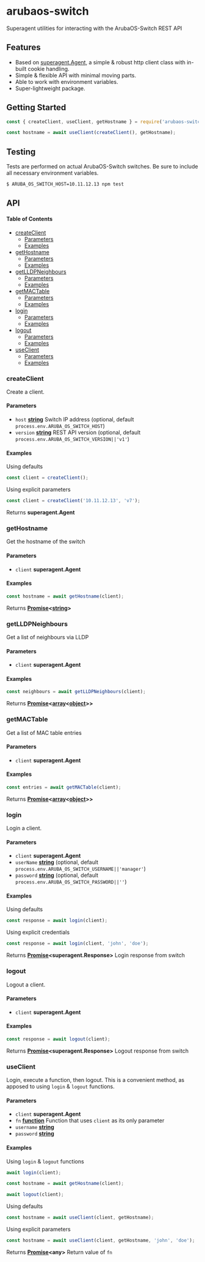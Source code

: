 # arubaos-switch

Superagent utilities for interacting with the ArubaOS-Switch REST API

## Features

-   Based on [superagent.Agent](https://visionmedia.github.io/superagent/#agents-for-global-state), a simple & robust http client class with in-built cookie handling.
-   Simple & flexible API with minimal moving parts.
-   Able to work with environment variables.
-   Super-lightweight package.

## Getting Started

```javascript
const { createClient, useClient, getHostname } = require('arubaos-switch');

const hostname = await useClient(createClient(), getHostname);
```

## Testing

Tests are performed on actual ArubaOS-Switch switches. Be sure to include all necessary environment variables.

```bash
$ ARUBA_OS_SWITCH_HOST=10.11.12.13 npm test
```

## API

<!-- Generated by documentation.js. Update this documentation by updating the source code. -->

#### Table of Contents

-   [createClient](#createclient)
    -   [Parameters](#parameters)
    -   [Examples](#examples)
-   [getHostname](#gethostname)
    -   [Parameters](#parameters-1)
    -   [Examples](#examples-1)
-   [getLLDPNeighbours](#getlldpneighbours)
    -   [Parameters](#parameters-2)
    -   [Examples](#examples-2)
-   [getMACTable](#getmactable)
    -   [Parameters](#parameters-3)
    -   [Examples](#examples-3)
-   [login](#login)
    -   [Parameters](#parameters-4)
    -   [Examples](#examples-4)
-   [logout](#logout)
    -   [Parameters](#parameters-5)
    -   [Examples](#examples-5)
-   [useClient](#useclient)
    -   [Parameters](#parameters-6)
    -   [Examples](#examples-6)

### createClient

Create a client.

#### Parameters

-   `host` **[string](https://developer.mozilla.org/docs/Web/JavaScript/Reference/Global_Objects/String)** Switch IP address (optional, default `process.env.ARUBA_OS_SWITCH_HOST`)
-   `version` **[string](https://developer.mozilla.org/docs/Web/JavaScript/Reference/Global_Objects/String)** REST API version (optional, default `process.env.ARUBA_OS_SWITCH_VERSION||'v1'`)

#### Examples

Using defaults


```javascript
const client = createClient();
```

Using explicit parameters


```javascript
const client = createClient('10.11.12.13', 'v7');
```

Returns **superagent.Agent** 

### getHostname

Get the hostname of the switch

#### Parameters

-   `client` **superagent.Agent** 

#### Examples

```javascript
const hostname = await getHostname(client);
```

Returns **[Promise](https://developer.mozilla.org/docs/Web/JavaScript/Reference/Global_Objects/Promise)&lt;[string](https://developer.mozilla.org/docs/Web/JavaScript/Reference/Global_Objects/String)>** 

### getLLDPNeighbours

Get a list of neighbours via LLDP

#### Parameters

-   `client` **superagent.Agent** 

#### Examples

```javascript
const neighbours = await getLLDPNeighbours(client);
```

Returns **[Promise](https://developer.mozilla.org/docs/Web/JavaScript/Reference/Global_Objects/Promise)&lt;[array](https://developer.mozilla.org/docs/Web/JavaScript/Reference/Global_Objects/Array)&lt;[object](https://developer.mozilla.org/docs/Web/JavaScript/Reference/Global_Objects/Object)>>** 

### getMACTable

Get a list of MAC table entries

#### Parameters

-   `client` **superagent.Agent** 

#### Examples

```javascript
const entries = await getMACTable(client);
```

Returns **[Promise](https://developer.mozilla.org/docs/Web/JavaScript/Reference/Global_Objects/Promise)&lt;[array](https://developer.mozilla.org/docs/Web/JavaScript/Reference/Global_Objects/Array)&lt;[object](https://developer.mozilla.org/docs/Web/JavaScript/Reference/Global_Objects/Object)>>** 

### login

Login a client.

#### Parameters

-   `client` **superagent.Agent** 
-   `userName` **[string](https://developer.mozilla.org/docs/Web/JavaScript/Reference/Global_Objects/String)**  (optional, default `process.env.ARUBA_OS_SWITCH_USERNAME||'manager'`)
-   `password` **[string](https://developer.mozilla.org/docs/Web/JavaScript/Reference/Global_Objects/String)**  (optional, default `process.env.ARUBA_OS_SWITCH_PASSWORD||''`)

#### Examples

Using defaults


```javascript
const response = await login(client);
```

Using explicit credentials


```javascript
const response = await login(client, 'john', 'doe');
```

Returns **[Promise](https://developer.mozilla.org/docs/Web/JavaScript/Reference/Global_Objects/Promise)&lt;superagent.Response>** Login response from switch

### logout

Logout a client.

#### Parameters

-   `client` **superagent.Agent** 

#### Examples

```javascript
const response = await logout(client);
```

Returns **[Promise](https://developer.mozilla.org/docs/Web/JavaScript/Reference/Global_Objects/Promise)&lt;superagent.Response>** Logout response from switch

### useClient

Login, execute a function, then logout.
This is a convenient method, as apposed to using `login` & `logout` functions.

#### Parameters

-   `client` **superagent.Agent** 
-   `fn` **[function](https://developer.mozilla.org/docs/Web/JavaScript/Reference/Statements/function)** Function that uses `client` as its only parameter
-   `username` **[string](https://developer.mozilla.org/docs/Web/JavaScript/Reference/Global_Objects/String)** 
-   `password` **[string](https://developer.mozilla.org/docs/Web/JavaScript/Reference/Global_Objects/String)** 

#### Examples

Using `login` & `logout` functions


```javascript
await login(client);

const hostname = await getHostname(client);

await logout(client);
```

Using defaults


```javascript
const hostname = await useClient(client, getHostname);
```

Using explicit parameters


```javascript
const hostname = await useClient(client, getHostname, 'john', 'doe');
```

Returns **[Promise](https://developer.mozilla.org/docs/Web/JavaScript/Reference/Global_Objects/Promise)&lt;any>** Return value of `fn`
